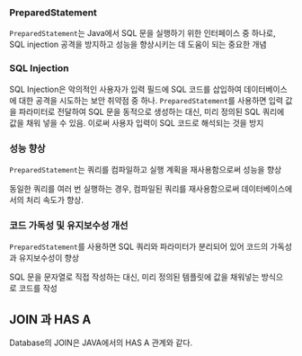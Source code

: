 
### PreparedStatement

`PreparedStatement`는 Java에서 SQL 문을 실행하기 위한 인터페이스 중 하나로, SQL injection 공격을 방지하고 성능을 향상시키는 데 도움이 되는 중요한 개념

### SQL Injection

SQL Injection은 악의적인 사용자가 입력 필드에 SQL 코드를 삽입하여 데이터베이스에 대한 공격을 시도하는 보안 취약점 중 하나. `PreparedStatement`를 사용하면 입력 값을 파라미터로 전달하여 SQL 문을 동적으로 생성하는 대신, 미리 정의된 SQL 쿼리에 값을 채워 넣을 수 있음. 이로써 사용자 입력이 SQL 코드로 해석되는 것을 방지

### 성능 향상

`PreparedStatement`는 쿼리를 컴파일하고 실행 계획을 재사용함으로써 성능을 향상

동일한 쿼리를 여러 번 실행하는 경우, 컴파일된 쿼리를 재사용함으로써 데이터베이스에서의 처리 속도가 향상.

### 코드 가독성 및 유지보수성 개선

`PreparedStatement`를 사용하면 SQL 쿼리와 파라미터가 분리되어 있어 코드의 가독성과 유지보수성이 향상

SQL 문을 문자열로 직접 작성하는 대신, 미리 정의된 템플릿에 값을 채워넣는 방식으로 코드를 작성

## JOIN 과 HAS A

Database의 JOIN은 JAVA에서의 HAS A 관계와 같다.
